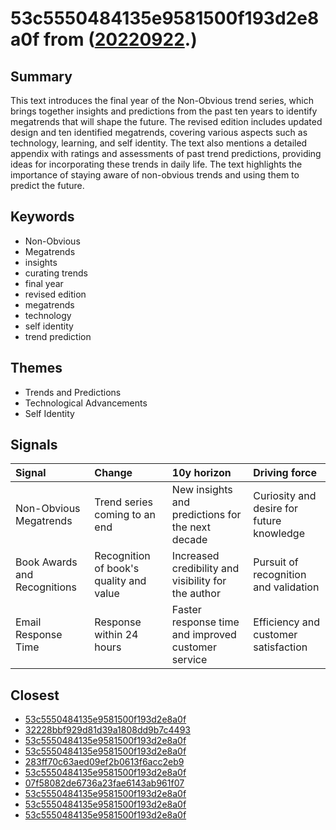 # 53c5550484135e9581500f193d2e8a0f from ([20220922](https://kghosh.substack.com/p/20220922).)

## Summary

This text introduces the final year of the Non-Obvious trend series, which brings together insights and predictions from the past ten years to identify megatrends that will shape the future. The revised edition includes updated design and ten identified megatrends, covering various aspects such as technology, learning, and self identity. The text also mentions a detailed appendix with ratings and assessments of past trend predictions, providing ideas for incorporating these trends in daily life. The text highlights the importance of staying aware of non-obvious trends and using them to predict the future.

## Keywords

* Non-Obvious
* Megatrends
* insights
* curating trends
* final year
* revised edition
* megatrends
* technology
* self identity
* trend prediction

## Themes

* Trends and Predictions
* Technological Advancements
* Self Identity

## Signals

| Signal                       | Change                                  | 10y horizon                                         | Driving force                             |
|:-----------------------------|:----------------------------------------|:----------------------------------------------------|:------------------------------------------|
| Non-Obvious Megatrends       | Trend series coming to an end           | New insights and predictions for the next decade    | Curiosity and desire for future knowledge |
| Book Awards and Recognitions | Recognition of book's quality and value | Increased credibility and visibility for the author | Pursuit of recognition and validation     |
| Email Response Time          | Response within 24 hours                | Faster response time and improved customer service  | Efficiency and customer satisfaction      |

## Closest

* [53c5550484135e9581500f193d2e8a0f](53c5550484135e9581500f193d2e8a0f)
* [32228bbf929d81d39a1808dd9b7c4493](32228bbf929d81d39a1808dd9b7c4493)
* [53c5550484135e9581500f193d2e8a0f](53c5550484135e9581500f193d2e8a0f)
* [53c5550484135e9581500f193d2e8a0f](53c5550484135e9581500f193d2e8a0f)
* [283ff70c63aed09ef2b0613f6acc2eb9](283ff70c63aed09ef2b0613f6acc2eb9)
* [53c5550484135e9581500f193d2e8a0f](53c5550484135e9581500f193d2e8a0f)
* [07f58082de6736a23fae6143ab961f07](07f58082de6736a23fae6143ab961f07)
* [53c5550484135e9581500f193d2e8a0f](53c5550484135e9581500f193d2e8a0f)
* [53c5550484135e9581500f193d2e8a0f](53c5550484135e9581500f193d2e8a0f)
* [53c5550484135e9581500f193d2e8a0f](53c5550484135e9581500f193d2e8a0f)